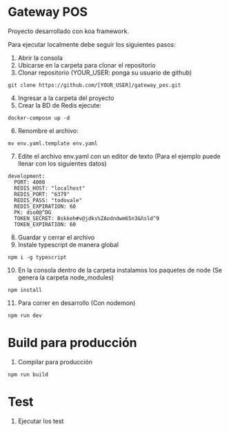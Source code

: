 Gateway POS
============

Proyecto desarrollado con koa framework.

Para ejecutar localmente debe seguir los siguientes pasos:

 1. Abrir la consola
 2. Ubicarse en la carpeta para clonar el repositorio
 3. Clonar repositorio (YOUR_USER: ponga su usuario de github)

~~~
git clone https://github.com/[YOUR_USER]/gateway_pos.git
~~~

 4. Ingresar a la carpeta del proyecto
 5. Crear la BD de Redis ejecute:
~~~
docker-compose up -d
~~~
 6. Renombre el archivo:
~~~
mv env.yaml.template env.yaml
~~~
 7. Edite el archivo env.yaml con un editor de texto (Para el ejemplo puede llenar con los siguientes datos)
~~~
development:
  PORT: 4000
  REDIS_HOST: "localhost"
  REDIS_PORT: "6379"
  REDIS_PASS: "todovale"
  REDIS_EXPIRATION: 60
  PK: dso0@^DG
  TOKEN_SECRET: Bskkeh#v@jdks%ZAodndwm65n3&ñsld^9
  TOKEN_EXPIRATION: 60
~~~
 8. Guardar y cerrar el archivo
 9. Instale typescript de manera global
~~~
npm i -g typescript
~~~
 10. En la consola dentro de la carpeta instalamos los paquetes de node (Se genera la carpeta node_modules)
~~~
npm install
~~~
 11. Para correr en desarrollo (Con nodemon)
~~~
npm run dev
~~~


Build para producción
============

 1.  Compilar para producción
~~~
npm run build
~~~


Test
============

 1.  Ejecutar los test
~~~

~~~
